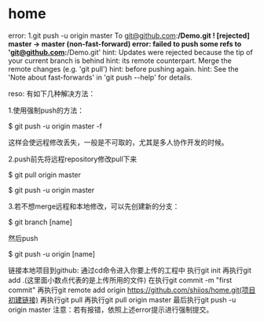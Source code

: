 # home
error:
1.git push -u origin master
To git@github.com:******/Demo.git
! [rejected]        master -> master (non-fast-forward)
error: failed to push some refs to 'git@github.com:******/Demo.git'
hint: Updates were rejected because the tip of your current branch is behind
hint: its remote counterpart. Merge the remote changes (e.g. 'git pull')
hint: before pushing again.
hint: See the 'Note about fast-forwards' in 'git push --help' for details.

reso:
有如下几种解决方法：

1.使用强制push的方法：

$ git push -u origin master -f

这样会使远程修改丢失，一般是不可取的，尤其是多人协作开发的时候。

2.push前先将远程repository修改pull下来

$ git pull origin master

$ git push -u origin master

3.若不想merge远程和本地修改，可以先创建新的分支：

$ git branch [name]

然后push

$ git push -u origin [name]


链接本地项目到github:
通过cd命令进入你要上传的工程中
执行git init
再执行git add .(这里面小数点代表的是上传所用的文件)
在执行git commit -m "first commit"
再执行git remote add origin https://github.com/shiios/home.git(项目初建链接)
再执行git pull
再执行git pull origin master
最后执行git push -u origin master
注意：若有报错，依照上述error提示进行强制提交。
